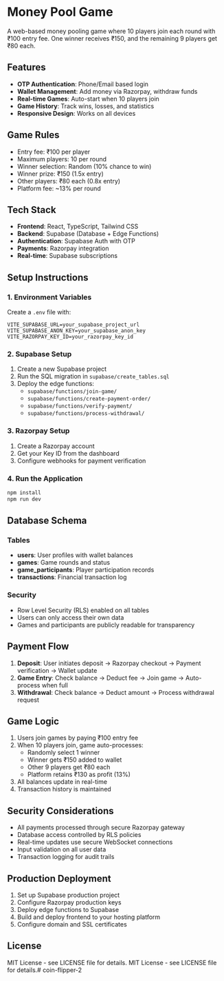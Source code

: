 # Money Pool Game

A web-based money pooling game where 10 players join each round with ₹100 entry fee. One winner receives ₹150, and the remaining 9 players get ₹80 each.

## Features

- **OTP Authentication**: Phone/Email based login
- **Wallet Management**: Add money via Razorpay, withdraw funds
- **Real-time Games**: Auto-start when 10 players join
- **Game History**: Track wins, losses, and statistics
- **Responsive Design**: Works on all devices

## Game Rules

- Entry fee: ₹100 per player
- Maximum players: 10 per round
- Winner selection: Random (10% chance to win)
- Winner prize: ₹150 (1.5x entry)
- Other players: ₹80 each (0.8x entry)
- Platform fee: ~13% per round

## Tech Stack

- **Frontend**: React, TypeScript, Tailwind CSS
- **Backend**: Supabase (Database + Edge Functions)
- **Authentication**: Supabase Auth with OTP
- **Payments**: Razorpay integration
- **Real-time**: Supabase subscriptions

## Setup Instructions

### 1. Environment Variables

Create a `.env` file with:

```env
VITE_SUPABASE_URL=your_supabase_project_url
VITE_SUPABASE_ANON_KEY=your_supabase_anon_key
VITE_RAZORPAY_KEY_ID=your_razorpay_key_id
```

### 2. Supabase Setup

1. Create a new Supabase project
2. Run the SQL migration in `supabase/create_tables.sql`
3. Deploy the edge functions:
   - `supabase/functions/join-game/`
   - `supabase/functions/create-payment-order/`
   - `supabase/functions/verify-payment/`
   - `supabase/functions/process-withdrawal/`

### 3. Razorpay Setup

1. Create a Razorpay account
2. Get your Key ID from the dashboard
3. Configure webhooks for payment verification

### 4. Run the Application

```bash
npm install
npm run dev
```

## Database Schema

### Tables

- **users**: User profiles with wallet balances
- **games**: Game rounds and status
- **game_participants**: Player participation records
- **transactions**: Financial transaction log

### Security

- Row Level Security (RLS) enabled on all tables
- Users can only access their own data
- Games and participants are publicly readable for transparency

## Payment Flow

1. **Deposit**: User initiates deposit → Razorpay checkout → Payment verification → Wallet update
2. **Game Entry**: Check balance → Deduct fee → Join game → Auto-process when full
3. **Withdrawal**: Check balance → Deduct amount → Process withdrawal request

## Game Logic

1. Users join games by paying ₹100 entry fee
2. When 10 players join, game auto-processes:
   - Randomly select 1 winner
   - Winner gets ₹150 added to wallet
   - Other 9 players get ₹80 each
   - Platform retains ₹130 as profit (13%)
3. All balances update in real-time
4. Transaction history is maintained

## Security Considerations

- All payments processed through secure Razorpay gateway
- Database access controlled by RLS policies
- Real-time updates use secure WebSocket connections
- Input validation on all user data
- Transaction logging for audit trails

## Production Deployment

1. Set up Supabase production project
2. Configure Razorpay production keys
3. Deploy edge functions to Supabase
4. Build and deploy frontend to your hosting platform
5. Configure domain and SSL certificates

## License

MIT License - see LICENSE file for details.
MIT License - see LICENSE file for details.# coin-flipper-2
